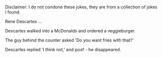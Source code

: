 Disclaimer: I do not condone these jokes, they are from a collection of jokes I found.

Rene Descartes ...

Descartes walked into a McDonalds and ordered a veggieburger.

The guy behind the counter asked 'Do you want fries with that?'

Descartes replied 'I think not,' and poof - he disappeared.


